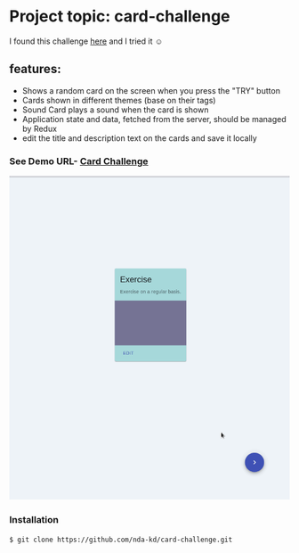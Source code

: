 # Project topic: card-challenge

I found this challenge [here](https://github.com/ronashco/reactjs-card-challenge) and I tried it :relaxed:

## features:
* Shows a random card on the screen when you press the "TRY" button
* Cards shown in different themes (base on their tags)
* Sound Card plays a sound when the card is shown
* Application state and data, fetched from the server, should be managed by Redux
* edit the title and description text on the cards and save it locally

 ### See Demo URL- [Card Challenge](nda-kd.github.io/card-challenge/)
![](docs/carts.gif)

### Installation
``` 
$ git clone https://github.com/nda-kd/card-challenge.git
```
